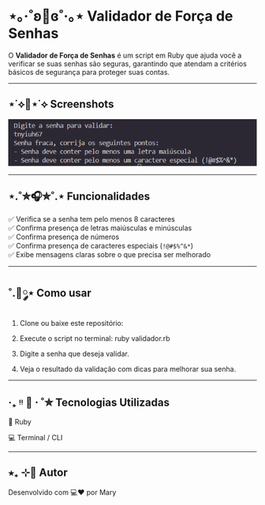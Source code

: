 # ⋆｡‧˚ʚ🔐ɞ˚‧｡⋆ Validador de Força de Senhas

O **Validador de Força de Senhas** é um script em Ruby que ajuda você a verificar se suas senhas são seguras, garantindo que atendam a critérios básicos de segurança para proteger suas contas.

---

## ⋆˙⟡📸⋆˙⟡  Screenshots

![Tela do Gerador](validar.png)


---

## ⋆.˚✮🎧✮˚.⋆ Funcionalidades

✅ Verifica se a senha tem pelo menos 8 caracteres  
✅ Confirma presença de letras maiúsculas e minúsculas  
✅ Confirma presença de números  
✅ Confirma presença de caracteres especiais (`!@#$%^&*`)  
✅ Exibe mensagens claras sobre o que precisa ser melhorado  

---

## ˚.🎀༘⋆ Como usar

1. Clone ou baixe este repositório:
  
2. Execute o script no terminal: ruby validador.rb

3. Digite a senha que deseja validar.

4. Veja o resultado da validação com dicas para melhorar sua senha.

---

## ‧₊ ᵎᵎ 🍒 ⋅ ˚✮ Tecnologias Utilizadas

💎 Ruby

💻 Terminal / CLI

---

## ⭒₊ ⊹🎀 Autor

Desenvolvido com 💻❤️ por Mary
